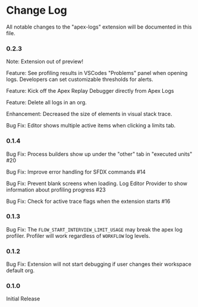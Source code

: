 # Change Log

All notable changes to the "apex-logs" extension will be documented in this file.

### 0.2.3

Note: Extension out of preview!

Feature: See profiling results in VSCodes "Problems" panel when opening logs. Developers can set customizable thresholds for alerts.

Feature: Kick off the Apex Replay Debugger directly from Apex Logs

Feature: Delete all logs in an org.

Enhancement: Decreased the size of elements in visual stack trace.

Bug Fix: Editor shows multiple active items when clicking a limits tab.

### 0.1.4

Bug Fix: Process builders show up under the "other" tab in "executed units" #20

Bug Fix: Improve error handling for SFDX commands #14

Bug Fix: Prevent blank screens when loading. Log Editor Provider to show information about profiling progress #23

Bug Fix: Check for active trace flags when the extension starts #16

### 0.1.3

Bug Fix: The `FLOW_START_INTERVIEW_LIMIT_USAGE` may break the apex log profiler. Profiler will work regardless of `WORKFLOW` log levels.

### 0.1.2

Bug Fix: Extension will not start debugging if user changes their workspace default org.

### 0.1.0

Initial Release
